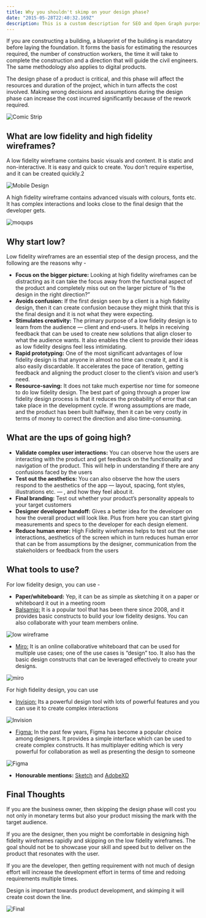 ```yaml
---
title: Why you shouldn't skimp on your design phase?
date: "2015-05-28T22:40:32.169Z"
description: This is a custom description for SEO and Open Graph purposes, rather than the default generated excerpt. Simply add a description field to the frontmatter.
---
```


If you are constructing a building, a blueprint of the building is mandatory before laying the foundation. It forms the basis for estimating the resources required, the number of construction workers, the time it will take to complete the construction and a direction that will guide the civil engineers. The same methodology also applies to digital products.

The design phase of a product is critical, and this phase will affect the resources and duration of the project, which in turn affects the cost involved. Making wrong decisions and assumptions during the design phase can increase the cost incurred significantly because of the rework required.

![Comic Strip](./1.png)


## What are low fidelity and high fidelity wireframes?

A low fidelity wireframe contains basic visuals and content. It is static and non-interactive. It is easy and quick to create. You don’t require expertise, and it can be created quickly.2

![Mobile Design](./2.png)

A high fidelity wireframe contains advanced visuals with colours, fonts etc. It has complex interactions and looks close to the final design that the developer gets.

![moqups](./3.png)

## Why start low?

Low fidelity wireframes are an essential step of the design process, and the following are the reasons why -

* **Focus on the bigger picture:** Looking at high fidelity wireframes can be distracting as it can take the focus away from the functional aspect of the product and completely miss out on the larger picture of “Is the design in the right direction?”
* **Avoids confusion:** If the first design seen by a client is a high fidelity design, then it can create confusion because they might think that this is the final design and it is not what they were expecting.
* **Stimulates creativity:** The primary purpose of a low fidelity design is to learn from the audience — client and end-users. It helps in receiving feedback that can be used to create new solutions that align closer to what the audience wants. It also enables the client to provide their ideas as low fidelity designs feel less intimidating.
* **Rapid prototyping:** One of the most significant advantages of low fidelity design is that anyone in almost no time can create it, and it is also easily discardable. It accelerates the pace of iteration, getting feedback and aligning the product closer to the client’s vision and user’s need.
* **Resource-saving:** It does not take much expertise nor time for someone to do low fidelity design. The best part of going through a proper low fidelity design process is that it reduces the probability of error that can take place in the development cycle. If wrong assumptions are made, and the product has been built halfway, then it can be very costly in terms of money to correct the direction and also time-consuming.

## What are the ups of going high?
* **Validate complex user interactions:** You can observe how the users are interacting with the product and get feedback on the functionality and navigation of the product. This will help in understanding if there are any confusions faced by the users
* **Test out the aesthetics:** You can also observe the how the users respond to the aesthetics of the app — layout, spacing, font styles, illustrations etc. — , and how they feel about it.
* **Final branding:** Test out whether your product’s personality appeals to your target customers
* **Designer developer handoff:** Gives a better idea for the developer on how the overall product will look like. Plus from here you can start giving measurements and specs to the developer for each design element.
* **Reduce human error:** High Fidelity wireframes helps to test out the user interactions, aesthetics of the screen which in turn reduces human error that can be from assumptions by the designer, communication from the stakeholders or feedback from the users

## What tools to use?

For low fidelity design, you can use -

* **Paper/whiteboard:** Yep, it can be as simple as sketching it on a paper or whiteboard it out in a meeting room
* [Balsamiq:](https://balsamiq.cloud/) It is a popular tool that has been there since 2008, and it provides basic constructs to build your low fidelity designs. You can also collaborate with your team members online.

![low wireframe](./4.png)

* [Miro:](https://miro.com/) It is an online collaborative whiteboard that can be used for multiple use cases; one of the use cases is “design” too. It also has the basic design constructs that can be leveraged effectively to create your designs.

![miro](./5.png)

For high fidelity design, you can use

* [Invision:](https://www.invisionapp.com/) Its a powerful design tool with lots of powerful features and you can use it to create complex interactions

![Invision](./6.png)

* [Figma:](https://www.figma.com/) In the past few years, Figma has become a popular choice among designers. It provides a simple interface which can be used to create complex constructs. It has multiplayer editing which is very powerful for collaboration as well as presenting the design to someone

![Figma](./7.png)

* **Honourable mentions:** [Sketch](https://www.sketch.com/) and [AdobeXD](https://www.adobe.com/in/products/xd.html)


## Final Thoughts

If you are the business owner, then skipping the design phase will cost you not only in monetary terms but also your product missing the mark with the target audience.

If you are the designer, then you might be comfortable in designing high fidelity wireframes rapidly and skipping on the low fidelity wireframes. The goal should not be to showcase your skill and speed but to deliver on the product that resonates with the user.

If you are the developer, then getting requirement with not much of design effort will increase the development effort in terms of time and redoing requirements multiple times.

Design is important towards product development, and skimping it will create cost down the line.

![Final](./8.png)

